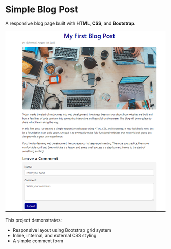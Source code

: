 # Simple Blog Post

A responsive blog page built with **HTML**, **CSS**, and **Bootstrap**.

![Blog Screenshot](blog_post.png)

This project demonstrates:
- Responsive layout using Bootstrap grid system
- Inline, internal, and external CSS styling
- A simple comment form
